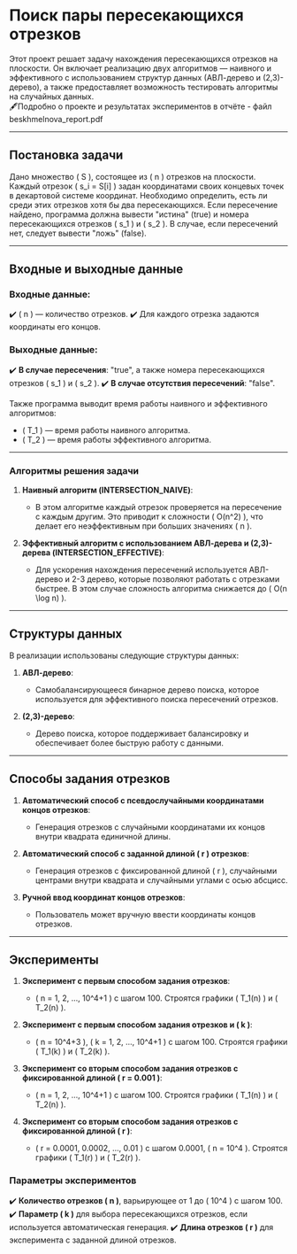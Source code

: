 # Поиск пары пересекающихся отрезков

Этот проект решает задачу нахождения пересекающихся отрезков на плоскости. Он включает реализацию двух алгоритмов — наивного и эффективного с использованием структур данных (АВЛ-дерево и (2,3)-дерево), а также предоставляет возможность тестировать алгоритмы на случайных данных.  
🖋️Подробно о проекте и результатах экспериментов в отчёте - файл beskhmelnova_report.pdf  

---

## Постановка задачи

Дано множество \( S \), состоящее из \( n \) отрезков на плоскости. Каждый отрезок \( s_i = S[i] \) задан координатами своих концевых точек в декартовой системе координат. Необходимо определить, есть ли среди этих отрезков хотя бы два пересекающихся. Если пересечение найдено, программа должна вывести "истина" (true) и номера пересекающихся отрезков \( s_1 \) и \( s_2 \). В случае, если пересечений нет, следует вывести "ложь" (false).  

---

## Входные и выходные данные

### Входные данные:
✔️ \( n \) — количество отрезков.
✔️ Для каждого отрезка задаются координаты его концов.

### Выходные данные:
✔️ **В случае пересечения**: "true", а также номера пересекающихся отрезков \( s_1 \) и \( s_2 \).
✔️ **В случае отсутствия пересечений**: "false".

Также программа выводит время работы наивного и эффективного алгоритмов: 
- \( T_1 \) — время работы наивного алгоритма.
- \( T_2 \) — время работы эффективного алгоритма.  

---

### Алгоритмы решения задачи

1. **Наивный алгоритм (INTERSECTION_NAIVE)**:
   - В этом алгоритме каждый отрезок проверяется на пересечение с каждым другим. Это приводит к сложности \( O(n^2) \), что делает его неэффективным при больших значениях \( n \).
   
2. **Эффективный алгоритм с использованием АВЛ-дерева и (2,3)-дерева (INTERSECTION_EFFECTIVE)**:
   - Для ускорения нахождения пересечений используется АВЛ-дерево и 2-3 дерево, которые позволяют работать с отрезками быстрее. В этом случае сложность алгоритма снижается до \( O(n \log n) \).  

---

## Структуры данных

В реализации использованы следующие структуры данных:

1. **АВЛ-дерево**:
   - Самобалансирующееся бинарное дерево поиска, которое используется для эффективного поиска пересечений отрезков.
   
2. **(2,3)-дерево**:
   - Дерево поиска, которое поддерживает балансировку и обеспечивает более быструю работу с данными.  

---

## Способы задания отрезков

1. **Автоматический способ с псевдослучайными координатами концов отрезков**:
   - Генерация отрезков с случайными координатами их концов внутри квадрата единичной длины.
   
2. **Автоматический способ с заданной длиной \( r \) отрезков**:
   - Генерация отрезков с фиксированной длиной \( r \), случайными центрами внутри квадрата и случайными углами с осью абсцисс.

3. **Ручной ввод координат концов отрезков**:
   - Пользователь может вручную ввести координаты концов отрезков.  

---

## Эксперименты

1. **Эксперимент с первым способом задания отрезков**: 
   - \( n = 1, 2, ..., 10^4+1 \) с шагом 100. Строятся графики \( T_1(n) \) и \( T_2(n) \).
   
2. **Эксперимент с первым способом задания отрезков и \( k \)**:
   - \( n = 10^4+3 \), \( k = 1, 2, ..., 10^4+1 \) с шагом 100. Строятся графики \( T_1(k) \) и \( T_2(k) \).
   
3. **Эксперимент со вторым способом задания отрезков с фиксированной длиной \( r = 0.001 \)**:
   - \( n = 1, 2, ..., 10^4+1 \) с шагом 100. Строятся графики \( T_1(n) \) и \( T_2(n) \).
   
4. **Эксперимент со вторым способом задания отрезков с фиксированной длиной \( r \)**:
   - \( r = 0.0001, 0.0002, ..., 0.01 \) с шагом 0.0001, \( n = 10^4 \). Строятся графики \( T_1(r) \) и \( T_2(r) \).  

### Параметры экспериментов

✔️ **Количество отрезков \( n \)**, варьирующее от 1 до \( 10^4 \) с шагом 100.
✔️ **Параметр \( k \)** для выбора пересекающихся отрезков, если используется автоматическая генерация.
✔️ **Длина отрезков \( r \)** для эксперимента с заданной длиной отрезков.